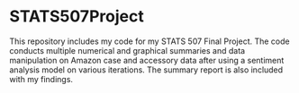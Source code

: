 # STATS507Project
This repository includes my code for my STATS 507 Final Project. The code conducts multiple numerical and graphical summaries and data manipulation on Amazon case and accessory data after using a sentiment analysis model on various iterations. The summary report is also included with my findings.

